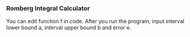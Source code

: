### Romberg Integral Calculator

You can edit function f in code. After you run the program, input interval lower bound a, interval upper bound b and error e.